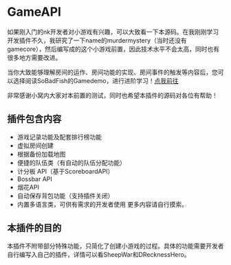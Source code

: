 # GameAPI

如果刚入门的nk开发者对小游戏有兴趣，可以大致看一下本源码。在我刚刚学习开发插件不久，我研究了一下name的murdermystery（当时还没有gamecore），然后编写成的这个小游戏前置，因此技术水平不会太高，同时也有很多地方需要改进。

当你大致能够理解房间的运作、房间功能的实现、房间事件的触发等内容后，您可以选择阅读SoBadFish的Gamedemo，进行进阶学习！[点我前往](https://github.com/SoBadFish/GameDemo)

非常感谢小窝内大家对本前置的测试，同时也希望本插件的源码对各位有帮助！

## 插件包含内容
- 游戏记录功能及配套排行榜功能
- 虚拟房间创建
- 根据备份加载地图
- 便捷的队伍类（有自动的队伍分配功能）
- 计分板 API（基于ScoreboardAPI）
- Bossbar API
- 烟花API
- 自动保存背包功能（支持插件关闭）
- 内置多语言类，可供有需求的开发者使用
更多内容请自行摸索。

## 本插件的目的
本插件不附带部分特殊功能，只简化了创建小游戏的过程。具体的功能需要开发者自行编写入自己的插件，详情可以看SheepWar和DRecknessHero。
